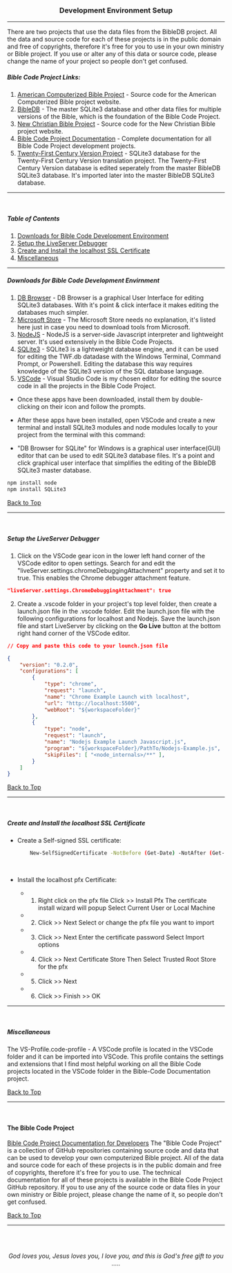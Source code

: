 <a id="top"></a>
<h3 align="center">Development Environment Setup</h3>

---
There are two projects that use the data files from the BibleDB project. All the data and source code for each of these projects is in the public domain and free of copyrights, therefore it's free for you to use in your own ministry or Bible project. If you use or alter any of this data or source code, please change the name of your project so people don't get confused.

##### Bible Code Project Links:

1. [American Computerized Bible Project](https://github.com/ACB-Bible/AmericanComputerizedBible) - Source code for the American Computerized Bible project website.
2. [BibleDB](https://github.com/ACB-Bible/BibleDB) - The master SQLite3 database and other data files for multiple versions of the Bible, which is the foundation of the Bible Code Project.
3. [New Christian Bible Project](https://github.com/ACB-Bible/NCB)  - Source code for the New Christian Bible project website.
4. [Bible Code Project Documentation](https://github.com/ACB-Bible/DOC) - Complete documentation for all Bible Code Project development projects.
5. [Twenty-First Century Version Project](https://github.com/ACB-Bible/TWF)  - SQLite3 database for the Twenty-First Century Version translation project. The Twenty-First Century Version database is edited seperately from the master BibleDB SQLite3 database. It's imported later into the master BibleDB SQLite3 database.

---

<br>

##### Table of Contents
1. [Downloads for Bible Code Development Environment](#downloads-for-Bible-code-development-envirnment)
2. [Setup the LiveServer Debugger](#setup-the-liveserver-debugger)
3. [Create and Install the localhost SSL Certificate](#create-and-install-the-localhost-ssl-certificate)
4. [Miscellaneous](#miscellaneous)

---

##### Downloads for Bible Code Development Envirnment
1. [DB Browser](https://sqlitebrowser.org/) - DB Browser is a graphical User Interface for editing SQLite3 databases. With it's point & click interface it makes editing the databases much simpler.
2. [Microsoft Store](https://apps.microsoft.com/home?hl=en-US&gl=US) - The Microsoft Store needs no explanation, it's listed here just in case you need to download tools from Microsoft.
3. [NodeJS](https://nodejs.org/en) - NodeJS is a server-side Javascript interpreter and lightweight server. It's used extensively in the Bible Code Projects.
4. [SQLite3](https://www.sqlite.org/download.html) - SQLite3 is a lightweight database engine, and it can be used for editing the TWF.db datadase with the Windows Terminal, Command Prompt, or Powershell. Editing the database this way requires knowledge of the SQLite3 version of the SQL database language.
5. [VSCode](https://code.visualstudio.com/download) - Visual Studio Code is my chosen editor for editing the source code in all the projects in the Bible Code Project.




* Once these apps have been downloaded, install them by double-clicking on their icon and follow the prompts.

* After these apps have been installed, open VSCode and create a new terminal and install SQLite3 modules and node modules locally to your project from the terminal with this command:
* "DB Browser for SQLite" for Windows is a graphical user interface(GUI) editor that can be used to edit SQLite3 database files. It's a point and click graphical user interface that simplifies the editing of the BibleDB SQLite3 master database.
```bash
npm install node
npm install SQLite3
```
[Back to Top](#top)

---

<br>

##### Setup the LiveServer Debugger
1. Click on the VSCode gear icon in the lower left hand corner of the VSCode editor to open settings. Search for and edit the "liveServer.settings.chromeDebuggingAttachment" property and set it to true. This enables the Chrome debugger attachment feature.

```json
"liveServer.settings.ChromeDebuggingAttachment": true
```

2. Create a .vscode folder in your project's top level folder, then create a launch.json file in the .vscode folder. Edit the launch.json file with the following configurations for localhost and Nodejs. Save the launch.json file and start LiveServer by clicking on the **Go Live** button at the bottom right hand corner of the VSCode editor.

```json
// Copy and paste this code to your lounch.json file

{
    "version": "0.2.0",
    "configurations": [
        {
            "type": "chrome",
            "request": "launch",
            "name": "Chrome Example Launch with localhost",
            "url": "http://localhost:5500",
            "webRoot": "${workspaceFolder}"
        },
        {
            "type": "node",
            "request": "launch",
            "name": "Nodejs Example Launch Javascript.js",
            "program": "${workspaceFolder}/PathTo/Nodejs-Example.js",
            "skipFiles": [ "<node_internals>/**" ],
        }
    ]
}
```

[Back to Top](#top)

---

<br>

##### Create and Install the localhost SSL Certificate

* Create a Self-signed SSL certificate:
    ```bash
        New-SelfSignedCertificate -NotBefore (Get-Date) -NotAfter (Get-Date).AddYears(5) -Subject "CN=localhost" -KeyAlgorithm "RSA" -KeyLength 2048 -HashAlgorithm "SHA256" -CertStoreLocation "Cert:\CurrentUser\My" -FriendlyName "HTTPS Development Certificate" -TextExtension @("2.5.29.19={text}","2.5.29.17={text}DNS=localhost") $pwd = convertTo-SecureString -String "PassfN2" -Force -AsPlainText
    ```
<br>

* Install the localhost pfx Certificate:

    * 1. Right click on the pfx file
    Click >> Install Pfx
        The certificate install wizard will popup
        Select Current User or Local Machine
    * 2. Click >> Next
        Select or change the pfx file you want to import
    * 3. Click >> Next
        Enter the certificate password
        Select Import options
    * 4. Click >> Next
        Certificate Store
        Then Select Trusted Root Store for the pfx
    * 5. Click >> Next
    * 6. Click >> Finish >> OK

---

<br>

##### Miscellaneous

The VS-Profile.code-profile - A VSCode profile is located in the VSCode folder and it can be imported into VSCode. This profile contains the settings and extensions that I find most helpful working on all the Bible Code projects located in the VSCode folder in the Bible-Code Documentation project.

[Back to Top](#top)

---

<br>
   
#### The Bible Code Project

[Bible Code Project Documentation for Developers](https://github.com/ACB-Bible/Bible-Code/)
The "Bible Code Project" is a collection of GitHub repositories containing source code and data that can be used to develop your own computerized Bible project. All of the data and source code for each of these projects is in the public domain and free of copyrights, therefore it's free for you to use. The technical documentation for all of these projects is available in the Bible Code Project GitHub repository. If you to use any of the source code or data files in your own ministry or Bible project, please change the name of it, so people don't get confused.

[Back to Top](#top)

---

<br><br>
<p align="center">
    <p align="center">
    <em>God loves you, Jesus loves you, I love you, and this is God's free gift to you .....</em>
</p>    
</p>